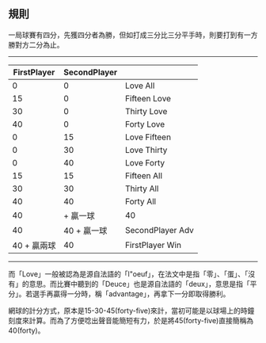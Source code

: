 ## 規則 ##
一局球賽有四分，先獲四分者為勝，但如打成三分比三分平手時，則要打到有一方勝對方二分為止。

----------


| FirstPlayer | SecondPlayer | | 
|---|---|---|		
| 0 | 0 | Love All |
| 15 | 0 | Fifteen Love |
| 30 | 0 | Thirty Love|
| 40 | 0 |Forty Love |
| 0 | 15 | Love Fifteen |
| 0 | 30 | Love Thirty |
| 0 | 40 | Love Forty |
| 15 |15 | Fifteen All |
| 30 | 30 | Thirty All |
| 40 | 40 | Forty All |
| 40 |+ 贏一球 | 40 |FirstPlayer Adv |
| 40 | 40 + 贏一球 | SecondPlayer Adv |
| 40 + 贏兩球 | 40 | FirstPlayer Win |


----------


而「Love」一般被認為是源自法語的「l"oeuf」，在法文中是指「零」、「蛋」、「沒有」的意思。而比賽中聽到的「Deuce」也是源自法語的「deux」，意思是指「平分」。若選手再贏得一分時，稱「advantage」，再拿下一分即取得勝利。

網球的計分方式，原本是15-30-45(forty-five)來計，當初可能是以球場上的時鐘刻度來計算。而為了方便唸出聲音能簡短有力，於是將45(forty-five)直接簡稱為40(forty)。
